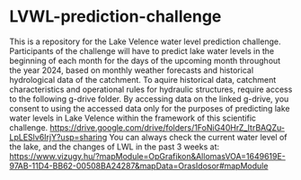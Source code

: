 # LVWL-prediction-challenge
This is a repository for the Lake Velence water level prediction challenge. Participants of the challenge will have to predict lake water levels in the beginning of each month for the days of the upcoming month throughout the year 2024, based on monthly weather forecasts and historical hydrological data of the catchment. 
To aquire historical data, catchment characteristics and operational rules for hydraulic structures, require access to the following g-drive folder.
By accessing data on the linked g-drive, you consent to using the accessed data only for the purposes of predicting lake water levels in Lake Velence within the framework of this scientific challenge. 
https://drive.google.com/drive/folders/1FoNiG40HrZ_ItrBAQZu-LpLESlv6IrjY?usp=sharing
You can always check the current water level of the lake, and the changes of LWL in the past 3 weeks at: https://www.vizugy.hu/?mapModule=OpGrafikon&AllomasVOA=1649619E-97AB-11D4-BB62-00508BA24287&mapData=OrasIdosor#mapModule
